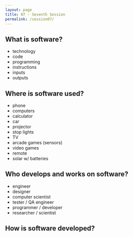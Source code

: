 ```yaml
---
layout: page
title: 07 - Seventh Session
permalink: /session07/
---
```


## What is software?

- technology
- code
- programming
- instructions
- inputs
- outputs

## Where is software used?

- phone
- computers
- calculator
- car
- projector
- stop lights
- TV
- arcade games (sensors)
- video games
- remote
- solar w/ batteries

## Who develops and works on software?

- engineer
- designer
- computer scientist
- tester / QA engineer
- programmer / developer
- researcher / scientist

## How is software developed?